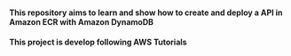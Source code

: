 #### This repository aims to learn and show how to create and deploy a API in Amazon ECR with Amazon DynamoDB

#### This project is develop following AWS Tutorials